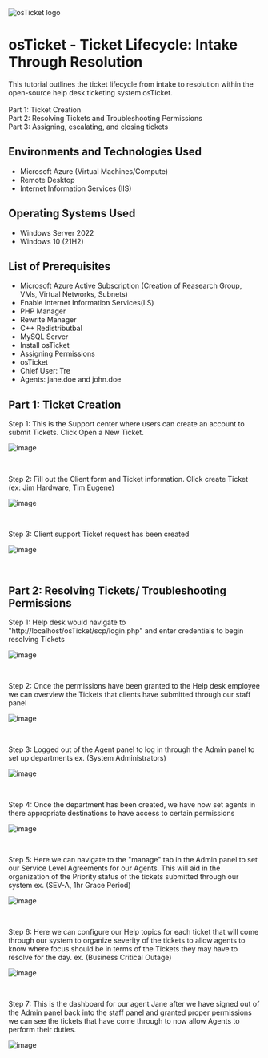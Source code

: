 <img src="https://i.imgur.com/Clzj7Xs.png" alt="osTicket logo"/>
</p>

<h1>osTicket - Ticket Lifecycle: Intake Through Resolution</h1>
This tutorial outlines the ticket lifecycle from intake to resolution within the open-source help desk ticketing system osTicket.<br />
<br />
Part 1: Ticket Creation  
<br />
Part 2: Resolving Tickets and Troubleshooting Permissions 
<br />
Part 3: Assigning, escalating, and closing tickets 
<br />

<h2>Environments and Technologies Used</h2>

- Microsoft Azure (Virtual Machines/Compute)
- Remote Desktop
- Internet Information Services (IIS)

<h2>Operating Systems Used </h2>

- Windows Server 2022
- Windows 10</b> (21H2)

<h2>List of Prerequisites</h2>

- Microsoft Azure Active Subscription (Creation of Reasearch Group, VMs, Virtual Networks, Subnets)
- Enable Internet Information Services(IIS)
- PHP Manager
- Rewrite Manager
- C++ Redistributbal
- MySQL Server
- Install osTicket
- Assigning Permissions
- osTicket
- Chief User: Tre
- Agents: jane.doe and john.doe

<h2>Part 1: Ticket Creation</h2>

Step 1: This is the Support center where users can create an account to submit Tickets. Click Open a New Ticket.
</p>

![image](https://github.com/TechwTre/ticket-lifecycle/assets/126909509/7ac0681a-0630-4522-872f-31d50288bce3)
</p>
<br />

Step 2: Fill out the Client form and Ticket information. Click create Ticket (ex: Jim Hardware, Tim Eugene)
</p>

![image](https://github.com/TechwTre/ticket-lifecycle/assets/126909509/a003dd57-7473-43c8-8614-27a857de3813)
</p>
<br />

Step 3: Client support Ticket request has been created
</p>

![image](https://github.com/TechwTre/ticket-lifecycle/assets/126909509/19c6cc0a-e241-46fe-bce3-0a2da32b71e7)
</p>
<br />

<h2>Part 2: Resolving Tickets/ Troubleshooting Permissions</h2>

Step 1: Help desk would navigate to "http://localhost/osTicket/scp/login.php" and enter credentials to begin resolving Tickets
</p>

![image](https://github.com/TechwTre/ticket-lifecycle/assets/126909509/4374b5ca-1838-4b70-8701-6df07aa65165)
</p>
<br />

Step 2: Once the permissions have been granted to the Help desk employee we can overview the Tickets that clients have submitted through our staff panel
</p>

![image](https://github.com/TechwTre/ticket-lifecycle/assets/126909509/49967e91-9b03-4de6-bc42-788ce124e2af)
</p>
<br />

Step 3: Logged out of the Agent panel to log in through the Admin panel to set up departments ex. (System Administrators)
</p>

![image](https://github.com/TechwTre/ticket-lifecycle/assets/126909509/bca5f385-b9ba-4721-b4d8-350f2d7e9ebd)
</p>
<br />

Step 4: Once the department has been created, we have now set agents in there appropriate destinations to have access to certain permissions 
</p>

![image](https://github.com/TechwTre/ticket-lifecycle/assets/126909509/63c495d1-10ff-48e4-931f-a2a6200f86ab)
</p>
<br />

Step 5: Here we can navigate to the "manage" tab in the Admin panel to set our Service Level Agreements for our Agents. This will aid in the organization of the Priority status of the tickets submitted through our system ex. (SEV-A, 1hr Grace Period)
</p>

![image](https://github.com/TechwTre/ticket-lifecycle/assets/126909509/8a4680b2-430a-47f0-9db8-7caede478ea3)
</p>
<br />

Step 6: Here we can configure our Help topics for each ticket that will come through our system to organize severity of the tickets to allow agents to know where focus should be in terms of the Tickets they may have to resolve for the day. ex. (Business Critical Outage)
</p>

![image](https://github.com/TechwTre/ticket-lifecycle/assets/126909509/001e26ba-86e3-448a-912b-480dca5b30a4)
</p>
<br />

Step 7: This is the dashboard for our agent Jane after we have signed out of the Admin panel back into the staff panel and granted proper permissions we can see the tickets that have come through to now allow Agents to perform their duties. 
</p>

![image](https://github.com/TechwTre/ticket-lifecycle/assets/126909509/008f1652-fd6c-4911-b9f1-53547f5e6a66)
</p>
<br />







